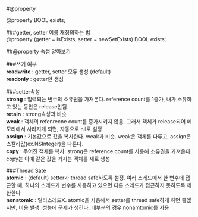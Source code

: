 #@property  
  
@property BOOL exists;  
  
###getter, setter 이름 재정의하는 법  
@property (getter = isExists, setter = newSetExists) BOOL exists;  
  
  
##@property 속성 알아보기  
  
###쓰기 여부  
**readwrite** : getter, setter 모두 생성 (default)  
**readonly** : getter만 생성  
  
###setter속성  
**strong** : 입력되는 변수의 소유권을 가져온다. reference count를 1증가, 내가 소유하고 있는 동안은 release안됨.  
**retain** : strong속성과 비슷  
**weak**   : 객체의 refenrecne count를 증가시키지 않음. 그래서 객체가 release되어 메모리에서 사라지게 되면, 자동으로 nil로 설정  
**assign** : 기본값으로 값을 복사한다. weak과 비슷. weak은 객체를 다루고, assign은 스칼라값(ex.NSInteger)을 다룬다.  
**copy**   : 주어진 객체를 복사. strong은 reference count를 사용해 소유권을 가져온다. copy는 아예 같은 값을 가지는 객체를 새로 생성  
  
###Thread Sate  
**atomic** : (default) setter가 thread safe하도록 설정. 여러 스레드에서 한 변수에 접근할 때, 하나의 스레드가 변수를 사용하고 있으면 다른 스레드가 접근하지 못하도록 제한한다  
**nonatomic** : 멀티스레드X. atomic을 사용해서 setter를 thread safe하게 하면 좋겠지만, 비용 발생. 성능에 문제가 생긴다. 대부분의 경우 nonamtomic를 사용  